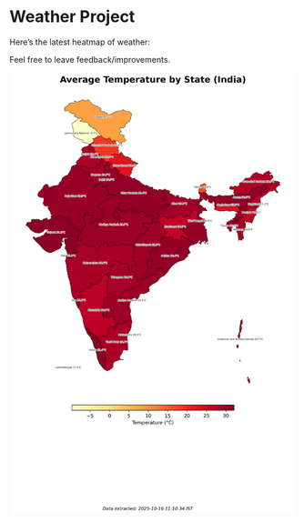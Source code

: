 # Weather Project

Here’s the latest heatmap of weather:

Feel free to leave feedback/improvements.

![India Heatmap](docs/assets/india_heatmap.png?v=F08555)
